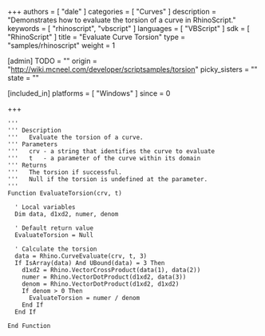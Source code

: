 +++
authors = [ "dale" ]
categories = [ "Curves" ]
description = "Demonstrates how to evaluate the torsion of a curve in RhinoScript."
keywords = [ "rhinoscript", "vbscript" ]
languages = [ "VBScript" ]
sdk = [ "RhinoScript" ]
title = "Evaluate Curve Torsion"
type = "samples/rhinoscript"
weight = 1

[admin]
TODO = ""
origin = "http://wiki.mcneel.com/developer/scriptsamples/torsion"
picky_sisters = ""
state = ""

[included_in]
platforms = [ "Windows" ]
since = 0

+++

```vbnet
'''
''' Description
'''   Evaluate the torsion of a curve.
''' Parameters
'''   crv - a string that identifies the curve to evaluate
'''   t   - a parameter of the curve within its domain
''' Returns
'''   The torsion if successful.
'''   Null if the torsion is undefined at the parameter.
'''
Function EvaluateTorsion(crv, t)

  ' Local variables
  Dim data, d1xd2, numer, denom

  ' Default return value
  EvaluateTorsion = Null

  ' Calculate the torsion
  data = Rhino.CurveEvaluate(crv, t, 3)
  If IsArray(data) And UBound(data) = 3 Then
    d1xd2 = Rhino.VectorCrossProduct(data(1), data(2))
    numer = Rhino.VectorDotProduct(d1xd2, data(3))
    denom = Rhino.VectorDotProduct(d1xd2, d1xd2)
    If denom > 0 Then
      EvaluateTorsion = numer / denom
    End If
  End If

End Function
```
